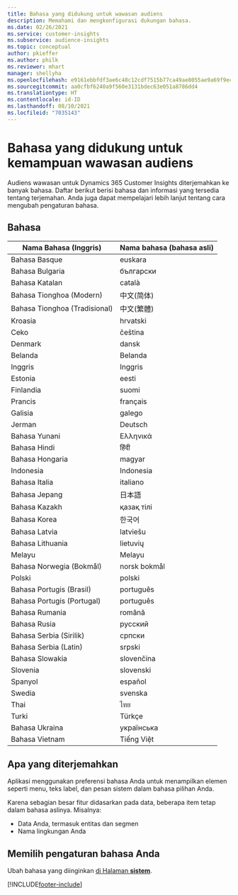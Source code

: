 ```yaml
---
title: Bahasa yang didukung untuk wawasan audiens
description: Memahami dan mengkonfigurasi dukungan bahasa.
ms.date: 02/26/2021
ms.service: customer-insights
ms.subservice: audience-insights
ms.topic: conceptual
author: pkieffer
ms.author: philk
ms.reviewer: mhart
manager: shellyha
ms.openlocfilehash: e9161ebbfdf3ae6c48c12cdf7515b77ca49ae8055ae9a69f9ec314bc1247aeaf
ms.sourcegitcommit: aa0cfbf6240a9f560e3131bdec63e051a8786dd4
ms.translationtype: HT
ms.contentlocale: id-ID
ms.lasthandoff: 08/10/2021
ms.locfileid: "7035143"
---
```

# <a name="supported-languages-for-audience-insights-capability"></a>Bahasa yang didukung untuk kemampuan wawasan audiens

Audiens wawasan untuk Dynamics 365 Customer Insights diterjemahkan ke banyak bahasa. Daftar berikut berisi bahasa dan informasi yang tersedia tentang terjemahan. Anda juga dapat mempelajari lebih lanjut tentang cara mengubah pengaturan bahasa. 

## <a name="languages"></a>Bahasa

| Nama Bahasa (Inggris)|  Nama bahasa (bahasa asli) |
| ------------- | ------------- |
| Bahasa Basque | euskara |
| Bahasa Bulgaria | български |
| Bahasa Katalan | català |
| Bahasa Tionghoa (Modern) | 中文(简体) |
| Bahasa Tionghoa (Tradisional) | 中文(繁體) |
| Kroasia | hrvatski |
| Ceko | čeština |
| Denmark | dansk |
| Belanda | Belanda |
| Inggris | Inggris |
| Estonia | eesti |
| Finlandia | suomi |
| Prancis | français |
| Galisia | galego |
| Jerman | Deutsch |
| Bahasa Yunani | Ελληνικά |
| Bahasa Hindi | हिंदी |
| Bahasa Hongaria | magyar |
| Indonesia | Indonesia |
| Bahasa Italia | italiano |
| Bahasa Jepang | 日本語 |
| Bahasa Kazakh | қазақ тілі |
| Bahasa Korea | 한국어 |
| Bahasa Latvia | latviešu |
| Bahasa Lithuania | lietuvių |
| Melayu | Melayu |
| Bahasa Norwegia (Bokmål) | norsk bokmål |
| Polski | polski |
| Bahasa Portugis (Brasil) | português |
| Bahasa Portugis (Portugal) | português |
| Bahasa Rumania | română |
| Bahasa Rusia | pусский |
| Bahasa Serbia (Sirilik) | српски |
| Bahasa Serbia (Latin) | srpski |
| Bahasa Slowakia | slovenčina |
| Slovenia | slovenski |
| Spanyol | español |
| Swedia | svenska |
| Thai | ไทย |
| Turki | Türkçe |
| Bahasa Ukraina | українська |
| Bahasa Vietnam | Tiếng Việt |

## <a name="whats-translated"></a>Apa yang diterjemahkan

Aplikasi menggunakan preferensi bahasa Anda untuk menampilkan elemen seperti menu, teks label, dan pesan sistem dalam bahasa pilihan Anda.

Karena sebagian besar fitur didasarkan pada data, beberapa item tetap dalam bahasa aslinya. Misalnya:

- Data Anda, termasuk entitas dan segmen
- Nama lingkungan Anda

## <a name="choose-your-language-settings"></a>Memilih pengaturan bahasa Anda  

Ubah bahasa yang diinginkan [di Halaman **sistem**](system.md).


[!INCLUDE[footer-include](../includes/footer-banner.md)]